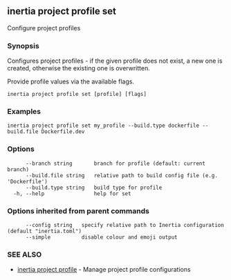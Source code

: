 ## inertia project profile set

Configure project profiles

### Synopsis

Configures project profiles - if the given profile does not exist,
a new one is created, otherwise the existing one is overwritten.

Provide profile values via the available flags.

```
inertia project profile set [profile] [flags]
```

### Examples

```
inertia project profile set my_profile --build.type dockerfile --build.file Dockerfile.dev
```

### Options

```
      --branch string       branch for profile (default: current branch)
      --build.file string   relative path to build config file (e.g. 'Dockerfile')
      --build.type string   build type for profile
  -h, --help                help for set
```

### Options inherited from parent commands

```
      --config string   specify relative path to Inertia configuration (default "inertia.toml")
      --simple          disable colour and emoji output
```

### SEE ALSO

* [inertia project profile](inertia_project_profile.md)	 - Manage project profile configurations

